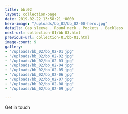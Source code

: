 ```yaml
---
title: bb:02
layout: collection-page
date: 2019-02-22 13:58:21 +0000
hero-image: "/uploads/bb_02/bb_02-00-hero.jpg"
details: Cap sleeve . Round neck . Pockets . Backless
next-url: collection-01/bb-03.html
previous-url: collection-01/bb-01.html
image-count: 9
gallery:
- "/uploads/bb_02/bb_02-01.jpg"
- "/uploads/bb_02/bb_02-02.jpg"
- "/uploads/bb_02/bb_02-03.jpg"
- "/uploads/bb_02/bb_02-04.jpg"
- "/uploads/bb_02/bb_02-05.jpg"
- "/uploads/bb_02/bb_02-06.jpg"
- "/uploads/bb_02/bb_02-07.jpg"
- "/uploads/bb_02/bb_02-08.jpg"
- "/uploads/bb_02/bb_02-09.jpg"

---
```

Get in touch